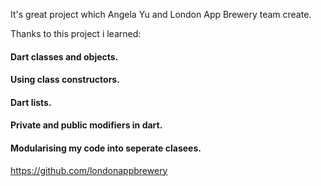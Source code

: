 It's great project which Angela Yu and London App Brewery team create.

Thanks to this project i learned:

#### Dart classes and objects.
#### Using class constructors.
#### Dart lists.
#### Private and public modifiers in dart.
#### Modularising my code into seperate clasees.

https://github.com/londonappbrewery
